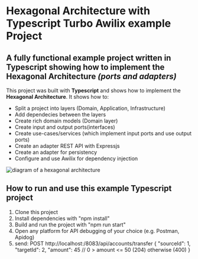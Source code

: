 # Hexagonal Architecture with Typescript Turbo Awilix example Project

## A fully functional example project written in Typescript showing how to implement the Hexagonal Architecture *(ports and adapters)*

This project was built with **Typescript** and shows how to implement the **Hexagonal Architecture**. It shows how to:

* Split a project into layers (Domain, Application, Infrastructure)
* Add dependecies between the layers
* Create rich domain models (Domain layer)
* Create input and output ports(interfaces)
* Create use-cases/services (which implement input ports and use output ports)
* Create an adapter REST API with Expressjs
* Create an adapter for persistency
* Configure and use Awilix for dependency injection

![diagram of a hexagonal architecture](https://reflectoring.io/images/posts/spring-hexagonal/hexagonal-architecture_hu6764515d7030d45af6f7f498c79e292b_50897_956x0_resize_box_3.png)

## How to run and use this example Typescript project

1. Clone this project
2. Install dependencies with "npm install"
3. Build and run the project with "npm run start"
4. Open any platform for API debugging of your choice (e.g. Postman, Apidog)
5. send: POST http://localhost:/8083/api/accounts/transfer
{
    "sourceId": 1,
    "targetId": 2,
    "amount": 45 // 0 > amount <= 50 (204) otherwise (400)
}
